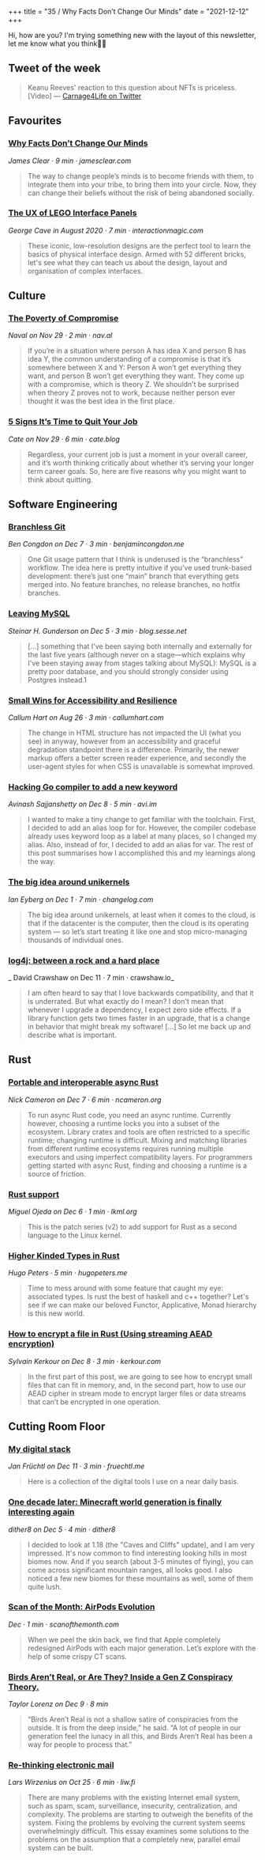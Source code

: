 +++
title = "35 / Why Facts Don’t Change Our Minds"
date = "2021-12-12"
+++

Hi, how are you? I'm trying something new with the layout of this newsletter, let me know what you think✌🏻

## Tweet of the week
> Keanu Reeves' reaction to this question about NFTs is priceless. [Video]
> — [Carnage4Life on Twitter](https://twitter.com/Carnage4Life/status/1469450312284917760)

## Favourites
### [Why Facts Don’t Change Our Minds](https://jamesclear.com/why-facts-dont-change-minds) 
_James Clear · 9 min · jamesclear.com_
> The way to change people’s minds is to become friends with them, to integrate them into your tribe, to bring them into your circle. Now, they can change their beliefs without the risk of being abandoned socially.
### [The UX of LEGO Interface Panels](https://interactionmagic.com/UX-LEGO-Interfaces) 
_George Cave in August 2020 · 7 min · interactionmagic.com_
> These iconic, low-resolution designs are the perfect tool to learn the basics of physical interface design. Armed with 52 different bricks, let's see what they can teach us about the design, layout and organisation of complex interfaces.

## Culture
### [The Poverty of Compromise](https://nav.al/compromise)
_Naval on Nov 29 · 2 min · nav.al_
> If you’re in a situation where person A has idea X and person B has idea Y, the common understanding of a compromise is that it’s somewhere between X and Y: Person A won’t get everything they want, and person B won’t get everything they want. They come up with a compromise, which is theory Z.
> We shouldn’t be surprised when theory Z proves not to work, because neither person ever thought it was the best idea in the first place.
### [5 Signs It’s Time to Quit Your Job](https://cate.blog/2021/11/29/5-signs-its-time-to-quit-your-job/)
_Cate on Nov 29 · 6 min · cate.blog_
> Regardless, your current job is just a moment in your overall career, and it’s worth thinking critically about whether it’s serving your longer term career goals. So, here are five reasons why you might want to think about quitting. 

## Software Engineering
### [Branchless Git](https://benjamincongdon.me/blog/2021/12/07/Branchless-Git/)
_Ben Congdon on Dec 7 · 3 min · benjamincongdon.me_
> One Git usage pattern that I think is underused is the “branchless” workflow. The idea here is pretty intuitive if you’ve used trunk-based development: there’s just one “main” branch that everything gets merged into. No feature branches, no release branches, no hotfix branches.
### [Leaving MySQL](https://blog.sesse.net/blog/tech/2021-12-05-16-41_leaving_mysql.html)
_Steinar H. Gunderson on Dec 5 · 3 min · blog.sesse.net_
> [...] something that I've been saying both internally and externally for the last five years (although never on a stage—which explains why I've been staying away from stages talking about MySQL): MySQL is a pretty poor database, and you should strongly consider using Postgres instead.1
### [Small Wins for Accessibility and Resilience](https://www.callumhart.com/blog/small-wins-for-accessibility-and-resilience/)
_Callum Hart on Aug 26 · 3 min · callumhart.com_
> The change in HTML structure has not impacted the UI (what you see) in anyway, however from an accessibility and graceful degradation standpoint there is a difference.
> Primarily, the newer markup offers a better screen reader experience, and secondly the user-agent styles for when CSS is unavailable is somewhat improved.
### [Hacking Go compiler to add a new keyword](https://avi.im/blag/2021/rc-day-24/)
_Avinash Sajjanshetty on Dec 8 · 5 min · avi.im_
> I wanted to make a tiny change to get familiar with the toolchain. First, I decided to add an alias loop for for. However, the compiler codebase already uses keyword loop as a label at many places, so I changed my alias. Also, instead of for, I decided to add an alias for var. The rest of this post summarises how I accomplished this and my learnings along the way.
### [The big idea around unikernels](https://changelog.com/posts/the-big-idea-around-unikernels) 
_Ian Eyberg on Dec 1 · 7 min · changelog.com_
> The big idea around unikernels, at least when it comes to the cloud, is that if the datacenter is the computer, then the cloud is its operating system — so let’s start treating it like one and stop micro-managing thousands of individual ones.
### [log4j: between a rock and a hard place](https://crawshaw.io/blog/log4j)
_ David Crawshaw on Dec 11 · 7 min · crawshaw.io_
> I am often heard to say that I love backwards compatibility, and that it is underrated. But what exactly do I mean? I don't mean that whenever I upgrade a dependency, I expect zero side effects. If a library function gets two times faster in an upgrade, that is a change in behavior that might break my software! [...] So let me back up and describe what is important.

## Rust
### [Portable and interoperable async Rust](https://www.ncameron.org/blog/portable-and-interoperable-async-rust/)
_Nick Cameron on Dec 7 · 6 min · ncameron.org_
> To run async Rust code, you need an async runtime. Currently however, choosing a runtime locks you into a subset of the ecosystem. Library crates and tools are often restricted to a specific runtime; changing runtime is difficult. Mixing and matching libraries from different runtime ecosystems requires running multiple executors and using imperfect compatibility layers. For programmers getting started with async Rust, finding and choosing a runtime is a source of friction.
### [Rust support](https://lkml.org/lkml/2021/12/6/461) 
_Miguel Ojeda on Dec 6 · 1 min · lkml.org_
> This is the patch series (v2) to add support for Rust as a second
language to the Linux kernel.
### [Higher Kinded Types in Rust](https://hugopeters.me/posts/14/) 
_Hugo Peters · 5 min · hugopeters.me_
> Time to mess around with some feature that caught my eye: associated types. Is rust the best of haskell and c++ together? Let's see if we can make our beloved Functor, Applicative, Monad hierarchy is this new world.
### [How to encrypt a file in Rust (Using streaming AEAD encryption)](https://kerkour.com/rust-file-encryption/) 
_Sylvain Kerkour on Dec 8 · 3 min · kerkour.com_
> In the first part of this post, we are going to see how to encrypt small files that can fit in memory, and, in the second part, how to use our AEAD cipher in stream mode to encrypt larger files or data streams that can’t be encrypted in one operation.

## Cutting Room Floor
### [My digital stack](https://fruechtl.me/writing/my-digital-stack)
_Jan Früchtl on Dec 11 · 3 min · fruechtl.me_
> Here is a collection of the digital tools I use on a near daily basis.
### [One decade later: Minecraft world generation is finally interesting again](https://dither8.xyz/blog/minecraft-cliffs-terrain/)
_dither8 on Dec 5 · 4 min · dither8_
> I decided to look at 1.18 (the "Caves and Cliffs" update), and I am very impressed.
> It's now common to find interesting looking hills in most biomes now. And if you search (about 3-5 minutes of flying), you can come across significant mountain ranges, all looks good. I also noticed a few new biomes for these mountains as well, some of them quite lush.
### [Scan of the Month: AirPods Evolution](https://scanofthemonth.com)
_Dec · 1 min · scanofthemonth.com_
> When we peel the skin back, we find that Apple completely redesigned AirPods with each major generation. Let’s explore with the help of some crispy CT scans.
### [Birds Aren’t Real, or Are They? Inside a Gen Z Conspiracy Theory.](https://www.nytimes.com/2021/12/09/technology/birds-arent-real-gen-z-misinformation.html)
_Taylor Lorenz on Dec 9 · 8 min_
> “Birds Aren’t Real is not a shallow satire of conspiracies from the outside. It is from the deep inside,” he said. “A lot of people in our generation feel the lunacy in all this, and Birds Aren’t Real has been a way for people to process that.”
### [Re-thinking electronic mail](https://liw.fi/rethinking-email/)
_Lars Wirzenius on Oct 25 · 6 min · liw.fi_
> There are many problems with the existing Internet email system, such as spam, scam, surveillance, insecurity, centralization, and complexity. The problems are starting to outweigh the benefits of the system. Fixing the problems by evolving the current system seems overwhelmingly difficult. This essay examines some solutions to the problems on the assumption that a completely new, parallel email system can be built.